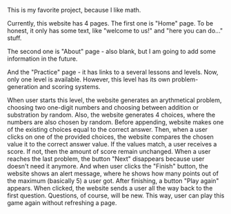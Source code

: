 This is my favorite project, because I like math. 

Currently, this website has 4 pages. The first one is "Home" page. To be honest, it only has some text, like "welcome to us!" and "here you can do..." stuff. 

The second one is "About" page - also blank, but I am going to add some information in the future. 

And the "Practice" page - it has links to a several lessons and levels. Now, only one level is available. However, this level has its own problem-generation and scoring systems. 

When user starts this level, the website generates an arythmetical problem, choosing two one-digit numbers and choosing between addition or substration by random. Also, the website generates 4 choices, where the numbers are also chosen by random. Before appending, website makes one of the existing choices equal to the correct answer. Then, when a user clicks on one of the provided choices, the website compares the chosen value it to the correct answer value. If the values match, a user receives a score. If not, then the amount of score remain unchanged. When a user reaches the last problem, the button "Next" disappears because user doesn't need it anymore. And when user clicks the "Finish" button, the website shows an alert message, where he shows how many points out of the maximum (basically 5) a user got. After finishing, a button "Play again" appears. When clicked, the website sends a user all the way back to the first question. Questions, of course, will be new. This way, user can play this game again without refreshing a page.
